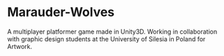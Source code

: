 # Marauder-Wolves
A multiplayer platformer game made in Unity3D. Working in collaboration with graphic design students at the University of Silesia in Poland for Artwork.
